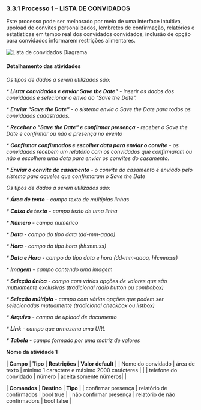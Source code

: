### 3.3.1 Processo 1 – LISTA DE CONVIDADOS

Este processo pode ser melhorado por meio de uma interface intuitiva, upoload de convites personalizados, lembretes de confirmação, relatórios e estatísticas em tempo real dos convidados convidados, inclusão de opção para convidados informarem restrições alimentares.

![Lista de convidados Diagrama](https://github.com/ICEI-PUC-Minas-PMGES-TI/pmg-es-2023-2-ti2-3687100-depois-do-sim/assets/130570629/3d250682-ef73-4fa4-bea6-586b293681bb)


#### Detalhamento das atividades

_Os tipos de dados a serem utilizados são:_

_* **Listar convidados e enviar Save the Date"** - inserir os dados dos convidados e selecionar o envio do "Save the Date"._

_* **Enviar "Save the Date"** - o sistema envia o Save the Date para todos os convidados cadastrados._

_* **Receber o "Save the Date" e confirmar  presença** - receber o Save the Date e confirmar ou não a presença no evento_

_* **Confirmar confirmados e escolher data para enviar o convite** - os convidados recebem um relatório com os convidados que confirmaram ou não e escolhem uma data para enviar os convites do casamento._

_* **Enviar o convite de casamento** - o convite do casamento é enviado pelo sistema para aqueles que confirmaram o Save the Date_

_Os tipos de dados a serem utilizados são:_

_* **Área de texto** - campo texto de múltiplas linhas_

_* **Caixa de texto** - campo texto de uma linha_

_* **Número** - campo numérico_

_* **Data** - campo do tipo data (dd-mm-aaaa)_

_* **Hora** - campo do tipo hora (hh:mm:ss)_

_* **Data e Hora** - campo do tipo data e hora (dd-mm-aaaa, hh:mm:ss)_

_* **Imagem** - campo contendo uma imagem_

_* **Seleção única** - campo com várias opções de valores que são mutuamente exclusivas (tradicional radio button ou combobox)_

_* **Seleção múltipla** - campo com várias opções que podem ser selecionadas mutuamente (tradicional checkbox ou listbox)_

_* **Arquivo** - campo de upload de documento_

_* **Link** - campo que armazena uma URL_

_* **Tabela** - campo formado por uma matriz de valores_


**Nome da atividade 1**

| **Campo**       | **Tipo**         | **Restrições** | **Valor default** |
| Nome do convidado | área de texto   | mínimo 1 caractere e máximo 2000 carácteres	               |                   |
| telefone do convidado       | número   | aceita somente números|                |


| **Comandos**         |  **Destino**                   | **Tipo** |
| confirmar presença       | relatório de confirmados             | bool true         |
| não confirmar presença      | relatório de não confirmadors |     bool false              |

